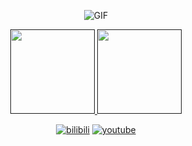 <div id="title" align=center>

![GIF](https://readme-typing-svg.herokuapp.com?center=true&lines=Ciallo～(∠・ω<+)⌒☆&color=F77733AA)

<a href="">
    <img height="135px" src="https://github-readme-stats.vercel.app/api?username=Spr-Aachen&include_all_commits=true&count_private=true&hide_title=true&hide_border=true&show_icons=true&line_height=24&theme=vue"/>
    <img height="135px" src="https://github-readme-stats.vercel.app/api/top-langs/?username=Spr-Aachen&langs_count=8&hide_title=true&hide_border=true&layout=compact&theme=vue"/>
</a>

[![bilibili](https://img.shields.io/badge/BiliBili-Space-blue)](https://space.bilibili.com/109469987)
[![youtube](https://img.shields.io/badge/YouTube-Channel-red)](https://www.youtube.com/@Spr_Aachen)


</div>